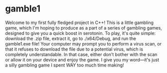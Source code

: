 # gamble1

Welcome to my first fully fledged project in C++! 
This is a little gambling game, which I'm hoping to produce as a part of a series of gambling games, designed to give you a quick boost in serotonin.
To play, it's quite simple: download the .zip file, extract it, go to ./x64/Debug, and run the gamble1.exe file! 
  Your computer may prompt you to perform a virus scan, or that it refuses to download the file due to a potential virus, which is completely understandable. In that case, either don't bother with the scan or allow it on your device and enjoy the game. I give you my word—it's just a silly gambling game I spent WAY too much time making!

